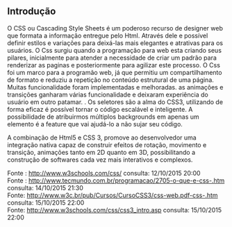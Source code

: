 ## Introdução


O CSS ou Cascading Style Sheets é um poderoso recurso de designer web que formata a informação entregue pelo Html. Através dele e possível definir estilos e variações para deixá-las mais elegantes e atrativas para os usuários. 
O Css surgiu quando a programação para web esta criando seus pilares, inicialmente para atender a necessidade de criar um padrão para renderizar as paginas e posteriormente para agilizar este processo. O Css foi um marco para a programão web, já que permitiu um compartilhamento de formato e reduziu a repetição no conteúdo estrutural de uma página. Muitas funcionalidade foram implementadas e melhoradas. as animações e transições ganharam várias funcionalidade e deixaram experiência do usuário em outro patamar. . Os seletores são a alma do CSS3, utilizando de forma eficaz é possível tornar o código escalável e inteligente. A possibilidade de atribuirmos múltiplos backgrounds em apenas um elemento é a feature que vai ajudá-lo a não sujar seu código.

A combinação de Html5 e CSS 3, promove ao desenvolvedor uma integração nativa capaz de construir efeitos de rotação, movimento e transição, animações tanto em 2D quanto em 3D, possibilitando a construção de softwares cada vez mais interativos e complexos.



Fonte : http://www.w3schools.com/css/ consulta: <dateTime> 12/10/2015 20:00 </dateTime> <br/>
Fonte : http://www.tecmundo.com.br/programacao/2705-o-que-e-css-.htm consulta:<dateTime> 14/10/2015 21:30 </dateTime> <br/> 
Fonte: http://www.w3c.br/pub/Cursos/CursoCSS3/css-web.pdf-css-.htm consulta: <dateTime> 15/10/2015 22:00 </dateTime><br/>
Fonte: http://www.w3schools.com/css/css3_intro.asp consulta: <dateTime> 15/10/2015 22:00 </dateTime><br/>

